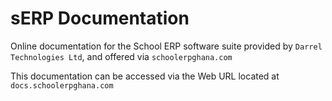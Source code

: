 # sERP Documentation

Online documentation for the School ERP software suite provided by `Darrel Technologies Ltd`, and offered via `schoolerpghana.com`

This documentation can be accessed via the Web URL located at `docs.schoolerpghana.com`
